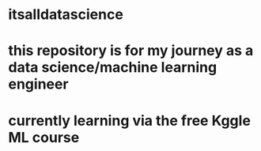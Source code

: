 # itsalldatascience
# this repository is for my journey as a data science/machine learning engineer
# currently learning via the free Kggle ML course 
